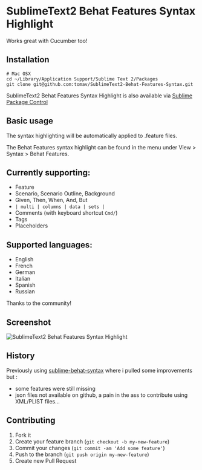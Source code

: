 # SublimeText2 Behat Features Syntax Highlight

Works great with Cucumber too! 

## Installation

    # Mac OSX
    cd ~/Library/Application Support/Sublime Text 2/Packages
    git clone git@github.com:tomav/SublimeText2-Behat-Features-Syntax.git

SublimeText2 Behat Features Syntax Highlight is also available via [Sublime Package Control](http://wbond.net/sublime_packages/package_control)

## Basic usage

The syntax highlighting will be automatically applied to .feature files.

The Behat Features syntax highlight can be found in the menu under View > Syntax > Behat Features.

## Currently supporting:
* Feature
* Scenario, Scenario Outline, Background
* Given, Then, When, And, But
* `| multi | columns | data | sets |`
* Comments (with keyboard shortcut `Cmd/`)
* Tags
* Placeholders

## Supported languages:
* English
* French
* German
* Italian
* Spanish
* Russian

Thanks to the community!

## Screenshot

![SublimeText2 Behat Features Syntax Highlight](http://www.ifusio.com/wp-content/uploads/2012/11/Sublime-Text-2-Behat-Features.png)

## History

Previously using [sublime-behat-syntax](https://github.com/omissis/sublime-behat-syntax) where i pulled some improvements but :
* some features were still missing
* json files not available on github, a pain in the ass to contribute using XML/PLIST files...

## Contributing

1. Fork it
2. Create your feature branch (`git checkout -b my-new-feature`)
3. Commit your changes (`git commit -am 'Add some feature'`)
4. Push to the branch (`git push origin my-new-feature`)
5. Create new Pull Request
